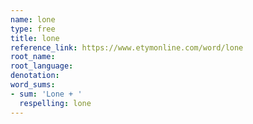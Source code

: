 ```yaml
---
name: lone
type: free
title: lone
reference_link: https://www.etymonline.com/word/lone
root_name: 
root_language: 
denotation: 
word_sums:
- sum: 'Lone + '
  respelling: lone
---
```

